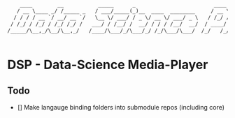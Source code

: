 ```txt
    ____        __           _____      _                         ____  __                     
   / __ \____ _/ /_____ _   / ___/_____(_)__  ____  ________     / __ \/ /___ ___  _____  _____
  / / / / __ `/ __/ __ `/   \__ \/ ___/ / _ \/ __ \/ ___/ _ \   / /_/ / / __ `/ / / / _ \/ ___/
 / /_/ / /_/ / /_/ /_/ /   ___/ / /__/ /  __/ / / / /__/  __/  / ____/ / /_/ / /_/ /  __/ /    
/_____/\__,_/\__/\__,_/   /____/\___/_/\___/_/ /_/\___/\___/  /_/   /_/\__,_/\__, /\___/_/     
                                                                            /____/             
```

# DSP - Data-Science Media-Player

## Todo

- [] Make langauge binding folders into submodule repos (including core)
